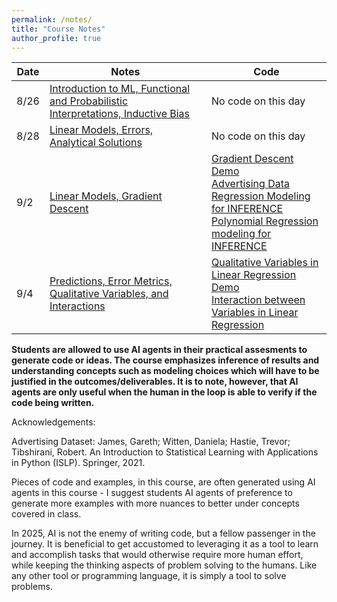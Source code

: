 ```yaml
---
permalink: /notes/
title: "Course Notes"
author_profile: true
---
```




| Date  | Notes                                                                                          | Code           |
|-------|------------------------------------------------------------------------------------------------|----------------|
| 8/26  | [Introduction to ML, Functional and Probabilistic Interpretations, Inductive Bias](https://drive.google.com/file/d/1JZD7IAqpiv-Tq7ckaTVZdL5Nw4efp9cB/view?usp=sharing)| No code on this day |
| 8/28  | [Linear Models, Errors, Analytical Solutions](https://drive.google.com/file/d/1V46_ve20u8a82TPQNHO_ThuCrCOKiVxC/view?usp=sharing)| No code on this day |
| 9/2  | [Linear Models, Gradient Descent](https://drive.google.com/file/d/102bkqJLrXkOe9y5gjkw8SkuepVbGsgGJ/view?usp=sharing) | [Gradient Descent Demo](https://colab.research.google.com/drive/1wEjeh8_MZyvb4o5mdLXlZfpa4UEV9gSc?usp=sharing)<br> [Advertising Data Regression Modeling for INFERENCE](https://colab.research.google.com/drive/10wZZPwJpsGCjnbxn0XJpLHZgRfIksU76?usp=sharing) <br> [Polynomial Regression modeling for INFERENCE](https://colab.research.google.com/drive/13ZdKaftMxv704YhWGZxSsIP0ecikpCjk?usp=sharing)
| 9/4  | [Predictions, Error Metrics, Qualitative Variables, and Interactions](https://drive.google.com/file/d/19-SmfjXB9x7VEOwBLFBIWMG28V1Rv9O8/view?usp=sharing) | [Qualitative Variables in Linear Regression Demo](https://colab.research.google.com/drive/1VLS3iwfriVoxSqYsUDM-Fi525jmxDDdo?usp=sharing) <br> [Interaction between Variables in Linear Regression](https://colab.research.google.com/drive/1Y8Vrl5brz9biZTjdqNH9vzufUMsVyMBI?usp=sharing)


**Students are allowed to use AI agents in their practical assesments to generate code or ideas. The course emphasizes inference of results and understanding concepts such as modeling choices which will have to be justified in the outcomes/deliverables. It is to note, however, that AI agents are only useful when the human in the loop is able to verify if the code being written.**

Acknowledgements: 

Advertising Dataset: James, Gareth; Witten, Daniela; Hastie, Trevor; Tibshirani, Robert. An Introduction to Statistical Learning with Applications in Python (ISLP). Springer, 2021.

Pieces of code and examples, in this course, are often generated using AI agents in this course  - I suggest students AI agents of preference to generate more examples with more nuances to better under concepts covered in class. 

In 2025, AI is not the enemy of writing code, but a fellow passenger in the journey. It is beneficial to get accustomed to leveraging it as a tool to learn and accomplish tasks that would otherwise require more human effort, while keeping the thinking aspects of problem solving to the humans. Like any other tool or programming language, it is simply a tool to solve problems.
